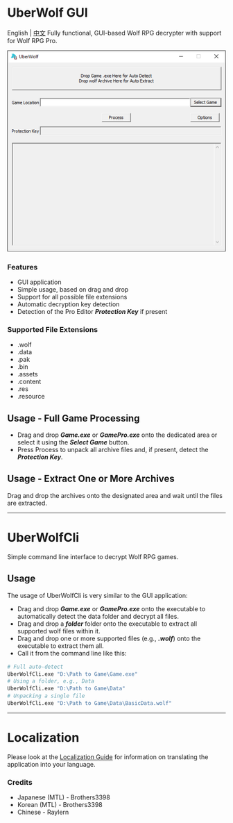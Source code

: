 # UberWolf GUI

English | [中文](README.cn.md)
 Fully functional, GUI-based Wolf RPG decrypter with support for Wolf RPG Pro.

 ![](doc/UI.png)

### Features

 - GUI application
 - Simple usage, based on drag and drop
 - Support for all possible file extensions
 - Automatic decryption key detection
 - Detection of the Pro Editor ***Protection Key*** if present

### Supported File Extensions
 - .wolf
 - .data
 - .pak
 - .bin
 - .assets
 - .content
 - .res
 - .resource

## Usage - Full Game Processing
- Drag and drop ***Game.exe*** or ***GamePro.exe*** onto the dedicated area or select it using the ***Select Game*** button.
- Press Process to unpack all archive files and, if present, detect the ***Protection Key***.

## Usage - Extract One or More Archives
 Drag and drop the archives onto the designated area and wait until the files are extracted.

----

# UberWolfCli
 Simple command line interface to decrypt Wolf RPG games.

## Usage
 The usage of UberWolfCli is very similar to the GUI application:
 - Drag and drop ***Game.exe*** or ***GamePro.exe*** onto the executable to automatically detect the data folder and decrypt all files.
 - Drag and drop a ***folder*** folder onto the executable to extract all supported wolf files within it.
 - Drag and drop one or more supported files (e.g., ***.wolf***) onto the executable to extract them all.
 - Call it from the command line like this:
```bash
# Full auto-detect
UberWolfCli.exe "D:\Path to Game\Game.exe"
# Using a folder, e.g., Data
UberWolfCli.exe "D:\Path to Game\Data"
# Unpacking a single file
UberWolfCli.exe "D:\Path to Game\Data\BasicData.wolf"
```

----

# Localization

 Please look at the [Localization Guide](doc/localization.md) for information on translating the application into your language.

### Credits
- Japanese (MTL) - Brothers3398
- Korean (MTL) - Brothers3398
- Chinese - Raylern

